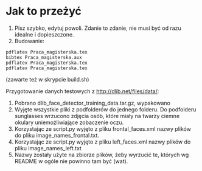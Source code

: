 # Jak to przeżyć
1. Pisz szybko, edytuj powoli. Zdanie to zdanie, nie musi być od razu idealne i dopieszczone.
2. Budowanie:
```
pdflatex Praca_magisterska.tex
bibtex Praca_magisterska.aux
pdflatex Praca_magisterska.tex
pdflatex Praca_magisterska.tex
```
(zawarte też w skrypcie build.sh)

Przygotowanie danych testowych z http://dlib.net/files/data/:
1. Pobrano dlib_face_detector_training_data.tar.gz, wypakowano
2. Wyjęte wszystkie pliki z podfolderów do jednego folderu. Do podfolderu sunglasses wrzucono zdjęcia osób, które miały na twarzy ciemne okulary uniemożliwiające zobaczenie oczu.
3. Korzystając ze script.py wyjęto z pliku frontal_faces.xml nazwy plików do pliku image_names_frontal.txt.
4. Korzystając ze script.py wyjęto z pliku left_faces.xml nazwy plików do pliku image_names_left.txt
5. Nazwy zostały użyte na zbiorze plików, żeby wyrzucić te, których wg README w ogóle nie powinno tam być (wat).